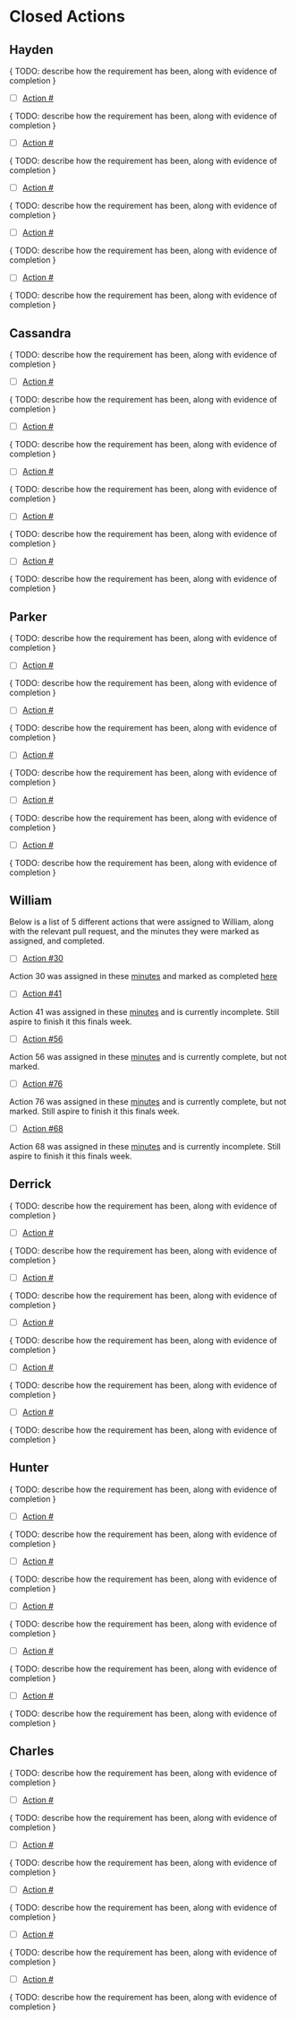# Closed Actions

## Hayden

{ TODO: describe how the requirement has been, along with evidence of completion }

- [ ] [Action #]()

{ TODO: describe how the requirement has been, along with evidence of completion }

- [ ] [Action #]()

{ TODO: describe how the requirement has been, along with evidence of completion }

- [ ] [Action #]()

{ TODO: describe how the requirement has been, along with evidence of completion }

- [ ] [Action #]()

{ TODO: describe how the requirement has been, along with evidence of completion }

- [ ] [Action #]()

{ TODO: describe how the requirement has been, along with evidence of completion }

## Cassandra

{ TODO: describe how the requirement has been, along with evidence of completion }

- [ ] [Action #]()

{ TODO: describe how the requirement has been, along with evidence of completion }

- [ ] [Action #]()

{ TODO: describe how the requirement has been, along with evidence of completion }

- [ ] [Action #]()

{ TODO: describe how the requirement has been, along with evidence of completion }

- [ ] [Action #]()

{ TODO: describe how the requirement has been, along with evidence of completion }

- [ ] [Action #]()

{ TODO: describe how the requirement has been, along with evidence of completion }

## Parker

{ TODO: describe how the requirement has been, along with evidence of completion }

- [ ] [Action #]()

{ TODO: describe how the requirement has been, along with evidence of completion }

- [ ] [Action #]()

{ TODO: describe how the requirement has been, along with evidence of completion }

- [ ] [Action #]()

{ TODO: describe how the requirement has been, along with evidence of completion }

- [ ] [Action #]()

{ TODO: describe how the requirement has been, along with evidence of completion }

- [ ] [Action #]()

{ TODO: describe how the requirement has been, along with evidence of completion }

## William

 Below is a list of 5 different actions that were assigned to William, along with the relevant pull request, and the minutes they were marked as assigned, and completed.

- [ ] [Action #30](https://github.com/DryCreations/pdfproject/pull/25)

 Action 30 was assigned in these [minutes](../planning/minutes/3-18-2021.md) and marked as completed [here](../planning/minutes/3-25-2021.md)


- [ ] [Action #41](https://github.com/DryCreations/pdfproject/tree/wh_action41)

 Action 41 was assigned in these [minutes](../planning/minutes/3-25-2021.md) and is currently incomplete. Still aspire to finish it this finals week.

- [ ] [Action #56](https://github.com/DryCreations/pdfproject/tree/WH_action_68/76/81)

 Action 56 was assigned in these [minutes](../planning/minutes/4-8-2021.md) and is currently complete, but not marked.

- [ ] [Action #76](https://github.com/DryCreations/pdfproject/tree/WH_action_68/76/81)

 Action 76 was assigned in these [minutes](../planning/minutes/4-15-2021.md) and is currently complete, but not marked. Still aspire to finish it this finals week.

- [ ] [Action #68](https://github.com/DryCreations/pdfproject/tree/WH_action_68/76/81)

 Action 68 was assigned in these [minutes](../planning/minutes/4-15-2021.md) and is currently incomplete. Still aspire to finish it this finals week.

## Derrick

{ TODO: describe how the requirement has been, along with evidence of completion }

- [ ] [Action #]()

{ TODO: describe how the requirement has been, along with evidence of completion }

- [ ] [Action #]()

{ TODO: describe how the requirement has been, along with evidence of completion }

- [ ] [Action #]()

{ TODO: describe how the requirement has been, along with evidence of completion }

- [ ] [Action #]()

{ TODO: describe how the requirement has been, along with evidence of completion }

- [ ] [Action #]()

{ TODO: describe how the requirement has been, along with evidence of completion }

## Hunter

{ TODO: describe how the requirement has been, along with evidence of completion }

- [ ] [Action #]()

{ TODO: describe how the requirement has been, along with evidence of completion }

- [ ] [Action #]()

{ TODO: describe how the requirement has been, along with evidence of completion }

- [ ] [Action #]()

{ TODO: describe how the requirement has been, along with evidence of completion }

- [ ] [Action #]()

{ TODO: describe how the requirement has been, along with evidence of completion }

- [ ] [Action #]()

{ TODO: describe how the requirement has been, along with evidence of completion }

## Charles

{ TODO: describe how the requirement has been, along with evidence of completion }

- [ ] [Action #]()

{ TODO: describe how the requirement has been, along with evidence of completion }

- [ ] [Action #]()

{ TODO: describe how the requirement has been, along with evidence of completion }

- [ ] [Action #]()

{ TODO: describe how the requirement has been, along with evidence of completion }

- [ ] [Action #]()

{ TODO: describe how the requirement has been, along with evidence of completion }

- [ ] [Action #]()

{ TODO: describe how the requirement has been, along with evidence of completion }
